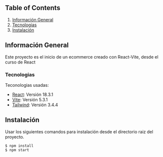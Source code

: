 ## Table of Contents
1. [Información General](#general-info)
2. [Tecnologias](#technologies)
3. [Instalación](#installation)

## Información General
Este proyecto es el inicio de un ecommerce creado con React-Vite, desde el curso de React

### Tecnologias
Teconologias usadas:
* [React](https://es.react.dev/): Versión 18.3.1
* [Vite](https://vitejs.dev/): Versión 5.3.1
* [Tailwind](https://tailwindcss.com/): Versión 3.4.4

## Instalación
Usar los siguientes comandos para instalación desde el directorio raiz del proyecto. 
```
$ npm install
$ npm start
```

